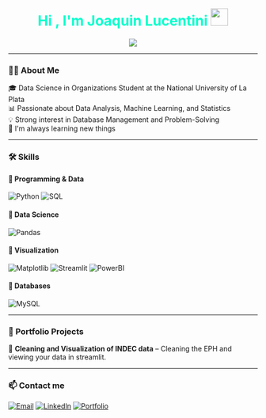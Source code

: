 <!-- ================== HEADER ================== -->
<h1 align="center">
  <b style="color:#00FFCC;">Hi , I'm Joaquin Lucentini</b>
  <img src="https://media.giphy.com/media/hvRJCLFzcasrR4ia7z/giphy.gif" width="35">
</h1>

<p align="center">
  <a href="https://github.com/DenverCoder1/readme-typing-svg">
    <img src="https://readme-typing-svg.herokuapp.com?font=Fira+Code&pause=1000&color=00FFCC&center=true&vCenter=true&width=800&lines=Data+Science+in+Organizations+Student;Database+Management+%7C+Programming+Skills;Problem+Solving+%7C+Critical+Thinking;Student+at+the+National+University+of+La+Plata">
  </a>
</p>

---

<!-- ================== ABOUT ME ================== -->
### 🧑‍💻 About Me
🎓 Data Science in Organizations Student at the National University of La Plata  
📊 Passionate about Data Analysis, Machine Learning, and Statistics  
💡 Strong interest in Database Management and Problem-Solving  
🌱 I'm always learning new things  

---

<!-- ================== SKILLS ================== -->
### 🛠️ Skills

#### 🔹 Programming & Data
![Python](https://img.shields.io/badge/Python-14354C?style=for-the-badge&logo=python&logoColor=white)
![SQL](https://img.shields.io/badge/SQL-003B57?style=for-the-badge&logo=postgresql&logoColor=white)

#### 🔹 Data Science
![Pandas](https://img.shields.io/badge/Pandas-150458?style=for-the-badge&logo=pandas&logoColor=white)

#### 🔹 Visualization
![Matplotlib](https://img.shields.io/badge/Matplotlib-004C99?style=for-the-badge&logo=plotly&logoColor=white)
![Streamlit](https://img.shields.io/badge/Streamlit-FF4B4B?style=for-the-badge&logo=streamlit&logoColor=white)
![PowerBI](https://img.shields.io/badge/PowerBI-F2C811?style=for-the-badge&logo=powerbi&logoColor=black)

#### 🔹 Databases
![MySQL](https://img.shields.io/badge/MySQL-005C84?style=for-the-badge&logo=mysql&logoColor=white)

---

<!-- ================== PORTFOLIO PROJECTS ================== -->
### 📂 Portfolio Projects
🔹 **Cleaning and Visualization of INDEC data** – Cleaning the EPH and viewing your data in streamlit.  

---

<!-- ================== CONTACT ================== -->
### 📫 Contact me
[![Email](https://img.shields.io/badge/Email-00FFCC?style=for-the-badge&logo=gmail&logoColor=white)](mailto:your.email@example.com)
[![LinkedIn](https://img.shields.io/badge/LinkedIn-0A66C2?style=for-the-badge&logo=linkedin&logoColor=white)](https://linkedin.com/in/your-profile)
[![Portfolio](https://img.shields.io/badge/Portfolio-1A1A1A?style=for-the-badge&logo=firefox&logoColor=00FFCC)](https://yourwebsite.com)





